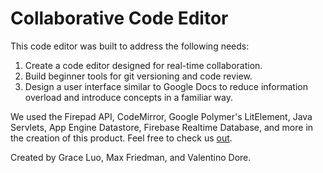 # Collaborative Code Editor

This code editor was built to address the following needs:
1. Create a code editor designed for real-time collaboration. 
2. Build beginner tools for git versioning and code review.
3. Design a user interface similar to Google Docs to reduce information overload and introduce concepts in a familiar way.

We used the Firepad API, CodeMirror, Google Polymer's LitElement, Java Servlets, App Engine Datastore, Firebase Realtime Database, and more in the creation of this product. Feel free to check us [out](http://step-collaborative-code-editor.appspot.com/).

Created by Grace Luo, Max Friedman, and Valentino Dore. 
